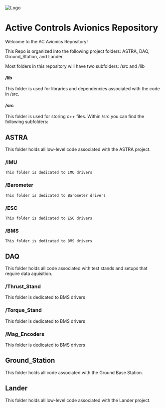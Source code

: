 ![Logo](https://purdueseds.space/wp-content/uploads/2022/02/PSP-ActiveControls-1Color-White.svg)  

# Active Controls Avionics Repository

Welcome to the AC Avionics Repository!

This Repo is organized into the following project folders:
ASTRA, DAQ, Ground_Station, and Lander

Most folders in this repository will have two subfolders: /src and /lib
#### /lib
This folder is used for libraries and dependencies associated with the code in /src.
#### /src
This folder is used for storing c++ files. Within /src you can find the following subfolders:

## ASTRA
This folder holds all low-level code associated with the ASTRA project.

### /IMU
    This folder is dedicated to IMU drivers
### /Barometer
    This folder is dedicated to Barometer drivers
### /ESC
    This folder is dedicated to ESC drivers
### /BMS
    This folder is dedicated to BMS drivers

## DAQ
This folder holds all code associated with test stands and setups that require data aquisition.

### /Thrust_Stand
This folder is dedicated to BMS drivers
### /Torque_Stand
This folder is dedicated to BMS drivers
### /Mag_Encoders
This folder is dedicated to BMS drivers

## Ground_Station
This folder holds all code associated with the Ground Base Station.

## Lander
This folder holds all low-level code associated with the Lander project.
